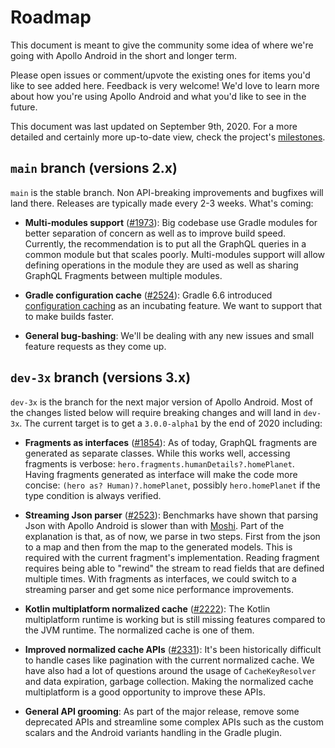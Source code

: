 # Roadmap

This document is meant to give the community some idea of where we're going with Apollo Android in the short and longer term. 

Please open issues or comment/upvote the existing ones for items you'd like to see added here. Feedback is very welcome! We'd love to learn more about how you're using Apollo Android and what you'd like to see in the future.

This document was last updated on September 9th, 2020. For a more detailed and certainly more up-to-date view, check the project's [milestones](https://github.com/apollographql/apollo-android/milestones?direction=asc&sort=title&state=open).

## `main` branch (versions 2.x)

`main` is the stable branch. Non API-breaking improvements and bugfixes will land there. Releases are typically made every 2-3 weeks. What's coming:

- **Multi-modules support** ([#1973](https://github.com/apollographql/apollo-android/issues/1973)): Big codebase use Gradle modules for better separation of concern as well as to improve build speed. Currently, the recommendation is to put all the GraphQL queries in a common module but that scales poorly. Multi-modules support will allow defining operations in the module they are used as well as sharing GraphQL Fragments between multiple modules.  
    
- **Gradle configuration cache** ([#2524](https://github.com/apollographql/apollo-android/issues/2524)): Gradle 6.6 introduced [configuration caching](https://docs.gradle.org/current/userguide/configuration_cache.html) as an incubating feature. We want to support that to make builds faster.

- **General bug-bashing**: We'll be dealing with any new issues and small feature requests as they come up.


## `dev-3x` branch (versions 3.x)

`dev-3x` is the branch for the next major version of Apollo Android. Most of the changes listed below will require breaking changes and will land in `dev-3x`. The current target is to get a `3.0.0-alpha1` by the end of 2020 including:

- **Fragments as interfaces** ([#1854](https://github.com/apollographql/apollo-android/issues/1854)): As of today, GraphQL fragments are generated as separate classes. While this works well, accessing fragments is verbose: `hero.fragments.humanDetails?.homePlanet`. Having fragments generated as interface will make the code more concise: `(hero as? Human)?.homePlanet`, possibly `hero.homePlanet` if the type condition is always verified.

- **Streaming Json parser** ([#2523](https://github.com/apollographql/apollo-android/issues/2523)): Benchmarks have shown that parsing Json with Apollo Android is slower than with [Moshi](https://github.com/square/moshi). Part of the explanation is that, as of now, we parse in two steps. First from the json to a map and then from the map to the generated models. This is required with the current fragment's implementation. Reading fragment requires being able to "rewind" the stream to read fields that are defined multiple times. With fragments as interfaces, we could switch to a streaming parser and get some nice performance improvements.

- **Kotlin multiplatform normalized cache** ([#2222](https://github.com/apollographql/apollo-android/issues/2222)): The Kotlin multiplatform runtime is working but is still missing features compared to the JVM runtime. The normalized cache is one of them.

- **Improved normalized cache APIs** ([#2331](https://github.com/apollographql/apollo-android/issues/2331)): It's been historically difficult to handle cases like pagination with the current normalized cache. We have also had a lot of questions around the usage of `CacheKeyResolver` and data expiration, garbage collection. Making the normalized cache multiplatform is a good opportunity to improve these APIs. 

- **General API grooming**: As part of the major release, remove some deprecated APIs and streamline some complex APIs such as the custom scalars and the Android variants handling in the Gradle plugin.     
